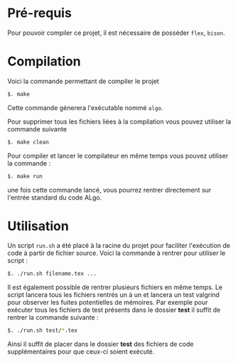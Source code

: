 # Pré-requis

Pour pouvoir compiler ce projet, il est nécessaire de posséder `flex`, `bison`.

# Compilation

Voici la commande permettant de compiler le projet 

```bash
$. make
```

Cette commande génerera l'exécutable nommé `algo`.

Pour supprimer tous les fichiers liées à la compilation vous pouvez utiliser 
la commande suivante

```bash
$. make clean
```

Pour compiler et lancer le compilateur en même temps vous pouvez utiliser la 
commande :

```bash
$. make run
```

une fois cette commande lancé, vous pourrez rentrer directement sur l'entrée 
standard du code ALgo.

# Utilisation

Un script `run.sh` a été placé à la racine du projet pour faciliter 
l'exécution de code à partir de fichier source. Voici la commande à rentrer 
pour utiliser le script : 

```bash
$. ./run.sh filename.tex ...
```

Il est également possible de rentrer plusieurs fichiers en même temps. Le 
script lancera tous les fichiers rentrés un à un et lancera un test valgrind 
pour observer les fuites potentielles de mémoires. Par exemple pour 
exécuter tous les fichiers de test présents dans le dossier **test** il 
suffit de rentrer la commande suivante :

```bash
$. ./run.sh test/*.tex
```

Ainsi il suffit de placer dans le dossier **test** des fichiers de code  
supplémentaires pour que ceux-ci soient exécuté.
